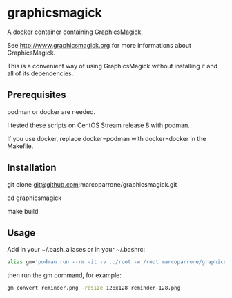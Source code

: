 # graphicsmagick

A docker container containing GraphicsMagick.

See http://www.graphicsmagick.org for more informations about GraphicsMagick.

This is a convenient way of using GraphicsMagick without installing it and all of its dependencies.

## Prerequisites

podman or docker are needed.

I tested these scripts on CentOS Stream release 8 with podman.

If you use docker, replace docker=podman with docker=docker in the Makefile.

## Installation

git clone git@github.com:marcoparrone/graphicsmagick.git

cd graphicsmagick

make build

## Usage

Add in your ~/.bash_aliases or in your ~/.bashrc:

```sh
alias gm='podman run --rm -it -v .:/root -w /root marcoparrone/graphicsmagick gm'
```

then run the gm command, for example:

```sh
gm convert reminder.png -resize 128x128 reminder-128.png
```
